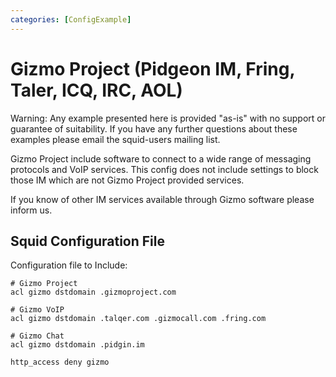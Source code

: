 ```yaml
---
categories: [ConfigExample]
---
```

# Gizmo Project (Pidgeon IM, Fring, Taler, ICQ, IRC, AOL)

Warning: Any example presented here is provided "as-is" with no support
or guarantee of suitability. If you have any further questions about
these examples please email the squid-users mailing list.

Gizmo Project include software to connect to a wide range of messaging
protocols and VoIP services. This config does not include settings to
block those IM which are not Gizmo Project provided services.

If you know of other IM services available through Gizmo software please
inform us.

## Squid Configuration File

Configuration file to Include:

    # Gizmo Project
    acl gizmo dstdomain .gizmoproject.com

    # Gizmo VoIP
    acl gizmo dstdomain .talqer.com .gizmocall.com .fring.com

    # Gizmo Chat
    acl gizmo dstdomain .pidgin.im

    http_access deny gizmo
